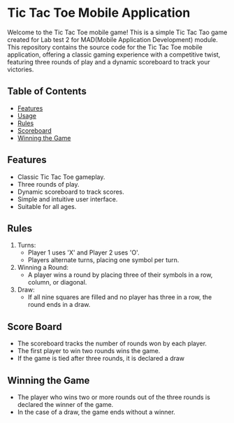 # Tic Tac Toe Mobile Application

Welcome to the Tic Tac Toe mobile game! This is a simple Tic Tac Tao game created for Lab test 2 for MAD(Mobile Application Development) module. This repository contains the source code for the Tic Tac Toe mobile application, offering a classic gaming experience with a competitive twist, featuring three rounds of play and a dynamic scoreboard to track your victories.

## Table of Contents
- [Features](#features)
- [Usage](#usage)
- [Rules](#rules)
- [Scoreboard](#scoreboard)
- [Winning the Game](#winning-the-game)

## Features
- Classic Tic Tac Toe gameplay.
- Three rounds of play.
- Dynamic scoreboard to track scores.
- Simple and intuitive user interface.
- Suitable for all ages.

## Rules
1. Turns:
   - Player 1 uses 'X' and Player 2 uses 'O'.
   - Players alternate turns, placing one symbol per turn.
2. Winning a Round:
   - A player wins a round by placing three of their symbols in a row, column, or diagonal.
3. Draw:
   - If all nine squares are filled and no player has three in a row, the round ends in a draw.

## Score Board
- The scoreboard tracks the number of rounds won by each player.
- The first player to win two rounds wins the game.
- If the game is tied after three rounds, it is declared a draw
  
## Winning the Game
- The player who wins two or more rounds out of the three rounds is declared the winner of the game.
- In the case of a draw, the game ends without a winner.
